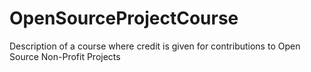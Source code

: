 OpenSourceProjectCourse
=======================

Description of a course where credit is given for contributions to Open Source Non-Profit Projects
